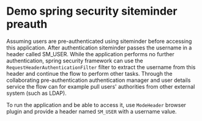 # Demo spring security siteminder preauth

Assuming users are pre-authenticated using siteminder before accessing this application. After authentication siteminder passes the username in a header called SM_USER. 
While the application performs no further authentication, spring security framework can use the `RequestHeaderAuthenticationFilter` filter to extract the username from this header and
continue the flow to perform other tasks. Through the collaborating pre-authentication authentication manager and user details service the flow can for example pull users' authorities from other external system (such as LDAP).

To run the application and be able to access it, use `ModeHeader` browser plugin and provide a header named `SM_USER` with a username value.
